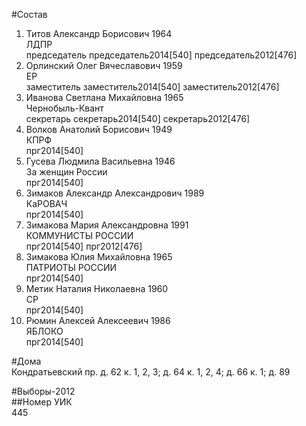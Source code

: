 #Состав  
1. Титов Александр Борисович 1964  
    ЛДПР  
    председатель председатель2014[540] председатель2012[476]  
2. Орлинский Олег Вячеславович 1959  
    ЕР  
    заместитель заместитель2014[540] заместитель2012[476]  
3. Иванова Светлана Михайловна 1965  
    Чернобыль-Квант  
    секретарь секретарь2014[540] секретарь2012[476]  
4. Волков Анатолий Борисович 1949  
    КПРФ  
    прг2014[540]  
5. Гусева Людмила Васильевна 1946  
    За женщин России  
    прг2014[540]  
6. Зимаков Александр Александрович 1989  
    КаРОВАЧ  
    прг2014[540]  
7. Зимакова Мария Александровна 1991  
    КОММУНИСТЫ РОССИИ  
    прг2014[540] прг2012[476]  
8. Зимакова Юлия Михайловна 1965  
    ПАТРИОТЫ РОССИИ  
    прг2014[540]  
9. Метик Наталия Николаевна 1960  
    СР  
    прг2014[540]  
10. Рюмин Алексей Алексеевич 1986  
    ЯБЛОКО  
    прг2014[540]  
  
#Дома  
Кондратьевский пр. д. 62 к. 1, 2, 3; д. 64 к. 1, 2, 4; д. 66 к. 1; д. 89  
  
#Выборы-2012  
##Номер УИК  
445  

